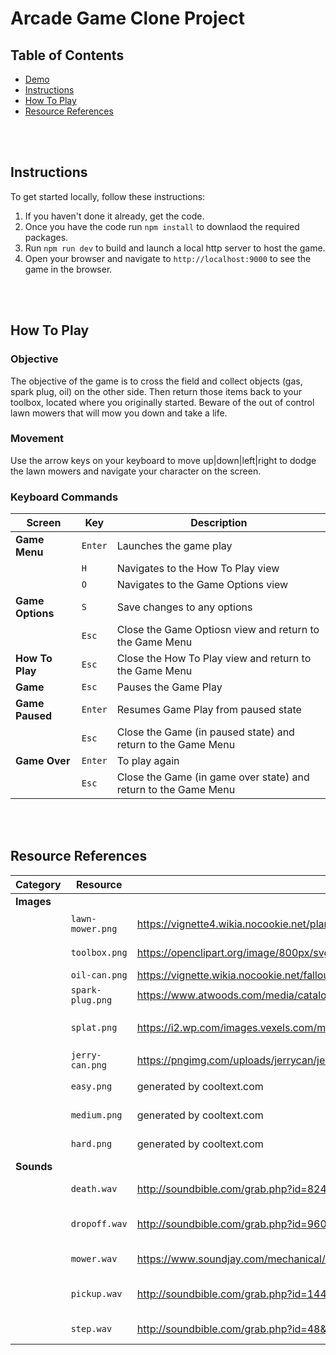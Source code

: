 # Arcade Game Clone Project

## Table of Contents

- [Demo](https://l-e-r.github.io/Udacity)
- [Instructions](#instructions)
- [How To Play](#how-to-play)
- [Resource References](#resource-references)
<br/> 
<br/> 

## Instructions

To get started locally, follow these instructions:

1. If you haven't done it already, get the code.
1. Once you have the code run `npm install` to downlaod the required packages.
1. Run `npm run dev` to build and launch a local http server to host the game.
1. Open your browser and navigate to `http://localhost:9000` to see the game in the browser.
<br/> 
<br/> 

## How To Play

### Objective
The objective of the game is to cross the field and collect objects (gas, spark plug, oil) on the other side. Then return those items back to your toolbox, located where you originally started. Beware of the out of control lawn mowers that will mow you down and take a life.

### Movement
Use the arrow keys on your keyboard to move up|down|left|right to dodge the lawn mowers and navigate your character on the screen.

### Keyboard Commands

| Screen | Key | Description
|---|---|---|
**Game Menu** | ```Enter``` | Launches the game play
 &nbsp; | ```H```  | Navigates to the How To Play view
 &nbsp; | ```O```  | Navigates to the Game Options view
**Game Options** | ```S``` | Save changes to any options
 &nbsp; | ```Esc```  | Close the Game Optiosn view and return to the Game Menu
**How To Play** | ```Esc```  | Close the How To Play view and return to the Game Menu
**Game** | ```Esc```| Pauses the Game Play
**Game Paused** | ```Enter```| Resumes Game Play from paused state
 &nbsp; | ```Esc```  | Close the Game (in paused state) and return to the Game Menu
**Game Over** | ```Enter```| To play again
 &nbsp; | ```Esc```  | Close the Game (in game over state) and return to the Game Menu
<br/> 
<br/> 

## Resource References

| Category | Resource | Site | Description |
|---|---|---|---|
**Images** | &nbsp; | &nbsp; | &nbsp;
&nbsp; | ```lawn-mower.png``` | https://vignette4.wikia.nocookie.net/plantsvszombies/images/6/66/Lawn_mower_2.PNG/revision/latest?cb=20160826225448 | Enemy Sprite
&nbsp; | ```toolbox.png``` | https://openclipart.org/image/800px/svg_to_png/190367/1390787932.png | Location Objective
&nbsp; | ```oil-can.png``` | https://vignette.wikia.nocookie.net/fallout/images/0/05/Oil_can.png/revision/latest?cb=20151225101857 | Collectible
&nbsp; | ```spark-plug.png``` | https://www.atwoods.com/media/catalog/product/cache/c687aa7517cf01e65c009f6943c2b1e9/h/t/httpwww.atwoodsoutdoors.comimagesstihl41014249.png | Collectible
&nbsp; | ```splat.png``` | https://i2.wp.com/images.vexels.com/media/users/3/151591/isolated/preview/194d21749d494d511e1dd27f7f6c4f8a-blood-splatter-icon-by-vexels.png | Player Death Sequence
&nbsp; | ```jerry-can.png``` | https://pngimg.com/uploads/jerrycan/jerrycan_PNG43704.png | Collectible
&nbsp; | ```easy.png``` | generated by cooltext.com | Difficulty Option
&nbsp; | ```medium.png``` | generated by cooltext.com | Difficulty Option
&nbsp; | ```hard.png``` | generated by cooltext.com | Difficulty Option
**Sounds** | &nbsp; | &nbsp; | &nbsp;
&nbsp; | ```death.wav``` | http://soundbible.com/grab.php?id=824&type=wav | Player Death
&nbsp; | ```dropoff.wav``` | http://soundbible.com/grab.php?id=960&type=wav | Player Drop-Off Collectible
&nbsp; | ```mower.wav``` | https://www.soundjay.com/mechanical/lawn-mower-06.wav | Enemy Sound
&nbsp; | ```pickup.wav``` | http://soundbible.com/grab.php?id=1441&type=wav | Player Picking Up Collectible
&nbsp; | ```step.wav``` | http://soundbible.com/grab.php?id=48&type=mp3 | Player Movement




